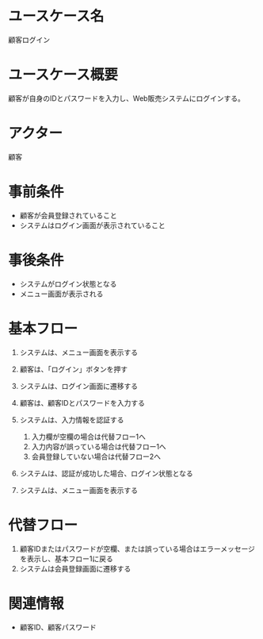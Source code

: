 # ユースケース名
顧客ログイン

# ユースケース概要
顧客が自身のIDとパスワードを入力し、Web販売システムにログインする。

# アクター
顧客

# 事前条件
- 顧客が会員登録されていること
- システムはログイン画面が表示されていること

# 事後条件
- システムがログイン状態となる
- メニュー画面が表示される

# 基本フロー
1. システムは、メニュー画面を表示する
2. 顧客は、「ログイン」ボタンを押す
3. システムは、ログイン画面に遷移する
4. 顧客は、顧客IDとパスワードを入力する
5. システムは、入力情報を認証する
    1. 入力欄が空欄の場合は代替フロー1へ  
    2. 入力内容が誤っている場合は代替フロー1へ
    3. 会員登録していない場合は代替フロー2へ

6. システムは、認証が成功した場合、ログイン状態となる
7. システムは、メニュー画面を表示する

# 代替フロー
1. 顧客IDまたはパスワードが空欄、または誤っている場合はエラーメッセージを表示し、基本フロー1に戻る
2. システムは会員登録画面に遷移する

# 関連情報
- 顧客ID、顧客パスワード